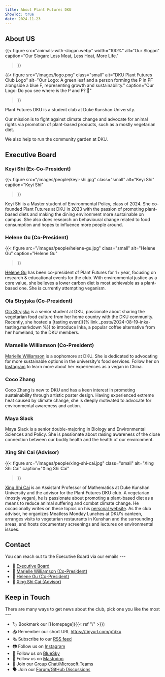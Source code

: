 ```yaml
---
title: About Plant Futures DKU
ShowToc: true
date: 2024-11-23
---
```


## About US

{{< 
    figure 
    src="animals-with-slogan.webp" width="100%"
    alt="Our Slogan"
    caption="Our Slogan: Less Meat, Less Heat, More Life."
>}}

{{< 
    figure 
    src="/images/logo.png" class="small" alt="DKU Plant Futures Club Logo"
    alt="Our Logo: A green leaf and a person forming the P in PF alongside a blue F, representing growth and sustainability."
    caption="Our Logo: Do you see where is the P and F? 🙂"
>}}

Plant Futures DKU is a student club at Duke Kunshan University.

Our mission is to fight against climate change and advocate for animal rights via
promotion of plant-based products, such as a mostly vegetarian diet.

We also help to run the community garden at DKU.

## Executive Board

### Keyi Shi (Ex-Co-President)

{{< 
    figure 
    src="/images/people/keyi-shi.jpg" class="small" alt="Keyi Shi"
    caption="Keyi Shi"
>}}

Keyi Shi is a Master student of Environmental Policy, class of 2024. She co-founded Plant
Futures at DKU in 2023 with the passion of promoting plant-based diets and making the
dining environment more sustainable on campus. She also does research on behavioural change
related to food consumption and hopes to influence more people around.

### Helene Gu (Co-President)

{{< 
    figure 
    src="/images/people/helene-gu.jpg" class="small" alt="Helene Gu" 
    caption="Helene Gu"
>}}

[Helene Gu](mailto:helene.gu@dukekunshan.edu.cn) has been co-president of Plant Futures for 1+ year,
focusing on research & educational events for the club.
With environmental justice as a core value,
she believes a lower carbon diet is most achievable as a plant-based one.
She is currently attempting veganism.

### Ola Stryjska (Co-President)

[Ola Stryjska](mailto:aleksandra.stryjska@dukekunshan.edu.cn) is a senior student at DKU,
passionate about sharing the vegetarian food culture from her home country with the DKU
community. 
Recently, she hosted a [tasting event]({% link _posts/2024-08-19-inka-tasting.markdown %})
to introduce Inka, a popular coffee alternative from her homeland, to the DKU members.

### Marseille Williamson (Co-President)

[Marielle Williamson](mailto:marielle.williamson@dukekunshan.edu.cn) is a sophomore at DKU. She is dedicated to advocating for more sustainable options in the university's food services. Follow her on [Instagram](https://www.instagram.com/marielle__williamson) to learn more about her experiences as a vegan in China.

### Coco Zhang

Coco Zhang is new to DKU and has a keen interest in promoting sustainability through
artistic poster design. Having experienced extreme heat caused by climate change, she is
deeply motivated to advocate for environmental awareness and action.

### Maya Slack

Maya Slack is a senior double-majoring in Biology and Environmental Sciences and Policy.
She is passionate about raising awareness of the close connection between our bodily
health and the health of our environment.

### Xing Shi Cai (Advisor)

{{< 
    figure 
    src="/images/people/xing-shi-cai.jpg" class="small" alt="Xing Shi Cai"
    caption="Xing Shi Cai"
>}}

[Xing Shi Cai](mailto:xingshi.cai@dukekunshan.edu.cn) is an Assistant Professor of
Mathematics at Duke Kunshan University and the advisor for the Plant Futures DKU club. A
vegetarian (mostly vegan), he is passionate about promoting a plant-based diet as a means
to reduce animal suffering and combat climate change. He occasionally writes on these
topics on his [personal website](https://newptcai.gitlab.io/). As the club advisor, he
organizes Meatless Monday Lunches at DKU's canteen, arranges visits to vegetarian
restaurants in Kunshan and the surrounding areas, and hosts documentary screenings and
lectures on environmental issues.

## Contact

You can reach out to the Executive Board via our emails ---

- :email: [Executive Board](mailto:4c1abb1e.ProdDuke.onmicrosoft.com@amer.teams.ms)
- :email: [Marielle Williamson (Co-President)](mailto:marielle.williamson@dukekunshan.edu.cn)
- :email: [Helene Gu (Co-President)](mailto:helene.gu@dukekunshan.edu.cn)
- :email: [Xing Shi Cai (Advisor)](mailto:xingshi.cai@dukekunshan.edu.cn)

## Keep in Touch

There are many ways to get news about the club, pick one you like the most ---

- 🏷️ Bookmark our [Homepage]({{< ref "/" >}})
- 📤 Remember our short URL https://tinyurl.com/pfdku
- 🗞️ Subscribe to our [RSS feed](/index.xml)
- 📷 Follow us on [Instagram](https://www.instagram.com/plantfuturesdku/)
- 🦋 Follow us on [BlueSky](https://bsky.app/profile/plantfuturesdku.bsky.social)
- 🐘 Follow us on [Mastodon](https://mastodon.world/@plantfuturesdku)
- 💬 Join our [Group Chat/Microsoft Teams](https://teams.microsoft.com/l/team/19%3As6SZBTPi7s1f4rHlBfk9aozuwQEAwzQO-yboEB1bxwM1%40thread.tacv2/conversations?groupId=855d3ffe-800c-46a5-a8b4-ec2e656d031f&tenantId=cb72c54e-4a31-4d9e-b14a-1ea36dfac94c)
- 🗣️ Join our [Forum/GitHub Discussions](https://github.com/dku-plant-futures/dku-plant-futures.github.io/discussions)

